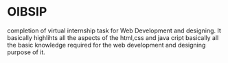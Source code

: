 # OIBSIP
completion of virtual internship task for Web Development and designing. 
It basically highlihts all the aspects of the html,css and java cript basically all the basic knowledge required for the web development and designing purpose of it.
